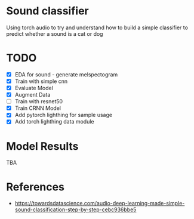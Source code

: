 # Sound classifier
Using torch audio to try and understand how to build a simple classifier to predict whether a sound is a cat or dog

# TODO
- [x] EDA for sound - generate melspectogram
- [x] Train with simple cnn
- [x] Evaluate Model
- [x] Augment Data
- [ ] Train with resnet50
- [x] Train CRNN Model
- [x] Add pytorch lighthing for sample usage
- [x] Add torch lighthing data module

# Model Results
TBA

# References
- https://towardsdatascience.com/audio-deep-learning-made-simple-sound-classification-step-by-step-cebc936bbe5